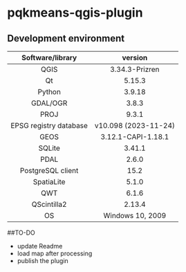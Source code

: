 # pqkmeans-qgis-plugin


## Development environment

|  Software/library        |  version               |
|:------------------------:|:----------------------:|
| QGIS                     |  3.34.3-Prizren        |
| Qt                       |  5.15.3                |
| Python                   |  3.9.18                |
| GDAL/OGR                 |  3.8.3                 |
| PROJ                     |  9.3.1                 |
| EPSG registry database   |  v10.098 (2023-11-24)  |
| GEOS                     |  3.12.1-CAPI-1.18.1    |
| SQLite                   |  3.41.1                |
| PDAL                     |  2.6.0                 |
| PostgreSQL client        |  15.2                  |
| SpatiaLite               |  5.1.0                 |
| QWT                      |  6.1.6                 |
| QScintilla2              |  2.13.4                |
| OS                       |  Windows 10, 2009      |


##TO-DO
- update Readme
- load map after processing
- publish the plugin
